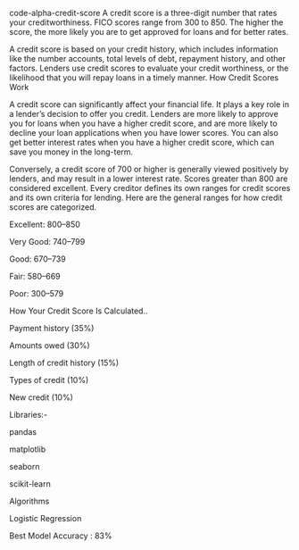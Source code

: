 code-alpha-credit-score
A credit score is a three-digit number that rates your creditworthiness. FICO scores range from 300 to 850. The higher the score, the more likely you are to get approved for loans and for better rates.

A credit score is based on your credit history, which includes information like the number accounts, total levels of debt, repayment history, and other factors. Lenders use credit scores to evaluate your credit worthiness, or the likelihood that you will repay loans in a timely manner. How Credit Scores Work

A credit score can significantly affect your financial life. It plays a key role in a lender’s decision to offer you credit. Lenders are more likely to approve you for loans when you have a higher credit score, and are more likely to decline your loan applications when you have lower scores. You can also get better interest rates when you have a higher credit score, which can save you money in the long-term.

Conversely, a credit score of 700 or higher is generally viewed positively by lenders, and may result in a lower interest rate. Scores greater than 800 are considered excellent. Every creditor defines its own ranges for credit scores and its own criteria for lending. Here are the general ranges for how credit scores are categorized.

Excellent: 800–850

Very Good: 740–799

Good: 670–739

Fair: 580–669

Poor: 300–579

How Your Credit Score Is Calculated..

Payment history (35%)

Amounts owed (30%)

Length of credit history (15%)

Types of credit (10%)

New credit (10%)

Libraries:-

pandas

matplotlib

seaborn

scikit-learn

Algorithms

Logistic Regression

Best Model Accuracy : 83%
